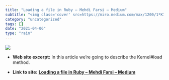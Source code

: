 ```yaml
---
title: "Loading a file in Ruby – Mehdi Farsi – Medium"
subtitle: "<img class='cover' src=https://miro.medium.com/max/1200/1*KI8Js9iYMFP68VAI_v0vRw.png>"
category: "uncategorized"
tags: []
date: "2021-04-06"
type: "rain"
---
```

<img class="cover" src=https://miro.medium.com/max/1200/1*KI8Js9iYMFP68VAI_v0vRw.png>



* **Web site excerpt:** In this article we’re going to describe the Kernel#load method.

* **Link to site:** **[Loading a file in Ruby – Mehdi Farsi – Medium](https://medium.com/@farsi_mehdi/loading-a-file-in-ruby-51463a1c6c7e?source=userActivityShare-d383785221d0-1526086704)**